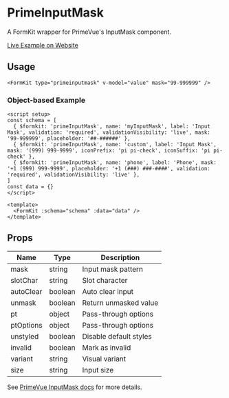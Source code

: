 # PrimeInputMask

A FormKit wrapper for PrimeVue's InputMask component.

[Live Example on Website](https://formkit-primevue.netlify.app/inputs/inputmask)

## Usage
```vue
<FormKit type="primeinputmask" v-model="value" mask="99-999999" />
```

### Object-based Example
```vue
<script setup>
const schema = [
  { $formkit: 'primeInputMask', name: 'myInputMask', label: 'Input Mask', validation: 'required', validationVisibility: 'live', mask: '99-999999', placeholder: '##-######' },
  { $formkit: 'primeInputMask', name: 'custom', label: 'Input Mask', mask: '(999) 999-9999', iconPrefix: 'pi pi-check', iconSuffix: 'pi pi-check' },
  { $formkit: 'primeInputMask', name: 'phone', label: 'Phone', mask: '+1 (999) 999-9999', placeholder: '+1 (###) ###-####', validation: 'required', validationVisibility: 'live' },
]
const data = {}
</script>

<template>
  <FormKit :schema="schema" :data="data" />
</template>
```

## Props
| Name         | Type      | Description |
|--------------|-----------|-------------|
| mask         | string    | Input mask pattern |
| slotChar     | string    | Slot character |
| autoClear    | boolean   | Auto clear input |
| unmask       | boolean   | Return unmasked value |
| pt           | object    | Pass-through options |
| ptOptions    | object    | Pass-through options |
| unstyled     | boolean   | Disable default styles |
| invalid      | boolean   | Mark as invalid |
| variant      | string    | Visual variant |
| size         | string    | Input size |

See [PrimeVue InputMask docs](https://www.primefaces.org/primevue/inputmask/) for more details.
